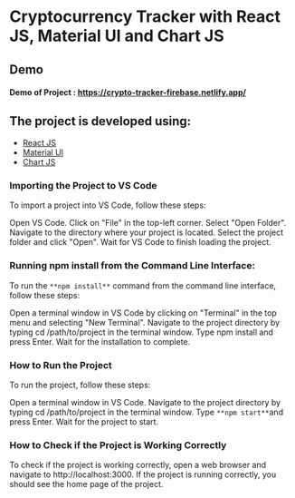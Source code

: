 # Cryptocurrency Tracker with React JS, Material UI and Chart JS


## Demo
#### Demo of Project :  https://crypto-tracker-firebase.netlify.app/

## The project is developed using: 

- [React JS](https://reactjs.org/)
- [Material UI](https://v4.mui.com/)
- [Chart JS](https://reactchartjs.github.io/react-chartjs-2/#/)


### Importing the Project to VS Code
To import a project into VS Code, follow these steps:

Open VS Code.
Click on "File" in the top-left corner.
Select "Open Folder".
Navigate to the directory where your project is located.
Select the project folder and click "Open".
Wait for VS Code to finish loading the project.

### Running npm install from the Command Line Interface:

To run the  `**npm install**` command from the command line interface, follow these steps:

Open a terminal window in VS Code by clicking on "Terminal" in the top menu and selecting "New Terminal".
Navigate to the project directory by typing cd /path/to/project in the terminal window.
Type npm install and press Enter.
Wait for the installation to complete.

### How to Run the Project
To run the project, follow these steps:

Open a terminal window in VS Code.
Navigate to the project directory by typing cd /path/to/project in the terminal window.
Type `**npm start**`and press Enter.
Wait for the project to start.

### How to Check if the Project is Working Correctly
To check if the project is working correctly, open a web browser and navigate to http://localhost:3000. If the project is running correctly, you should see the home page of the project.
